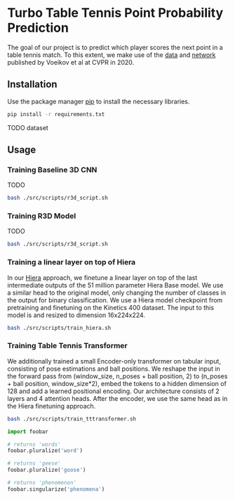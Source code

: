 # Turbo Table Tennis Point Probability Prediction

The goal of our project is to predict which player scores the next point in a table tennis match.
To this extent, we make use of the [data](https://lab.osai.ai/) and 
[network](https://openaccess.thecvf.com/content_CVPRW_2020/papers/w53/Voeikov_TTNet_Real-Time_Temporal_and_Spatial_Video_Analysis_of_Table_Tennis_CVPRW_2020_paper.pdf) 
published by Voeikov et al at CVPR in 2020.

## Installation

Use the package manager [pip](https://pip.pypa.io/en/stable/) to install the necessary libraries.

```bash
pip install -r requirements.txt
```

TODO dataset

## Usage

### Training Baseline 3D CNN
TODO
```bash
bash ./src/scripts/r3d_script.sh
```

### Training R3D Model
TODO
```bash
bash ./src/scripts/r3d_script.sh
```


### Training a linear layer on top of Hiera
In our [Hiera](https://github.com/facebookresearch/hiera) approach, we finetune a linear layer on top of the last intermediate outputs of the 51 million parameter Hiera Base model. 
We use a similar head to the original model, only changing the number of classes in the output for binary classification. We use a Hiera model checkpoint from pretraining and finetuning on the
Kinetics 400 dataset. The input to this model is and resized to dimension 16x224x224.

```bash
bash ./src/scripts/train_hiera.sh
```

### Training Table Tennis Transformer
We additionally trained a small Encoder-only transformer on tabular input, consisting of pose estimations and ball positions.
We reshape the input in the forward pass from (window_size, n_poses + ball position, 2) to (n_poses + ball position, window_size*2), 
embed the tokens to a hidden dimension of 128 and add a learned positional encoding. Our architecture consists of 2 layers and 4 attention heads.
After the encoder, we use the same head as in the Hiera finetuning approach.

```bash
bash ./src/scripts/train_tttransformer.sh
```

```python
import foobar

# returns 'words'
foobar.pluralize('word')

# returns 'geese'
foobar.pluralize('goose')

# returns 'phenomenon'
foobar.singularize('phenomena')
```
